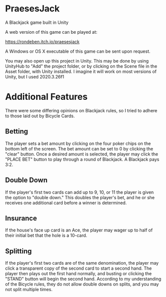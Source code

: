 # PraesesJack
A Blackjack game built in Unity 

A web version of this game can be played at:

https://rondeben.itch.io/praesesjack

A Windows or OS X executable of this game can be sent upon request. 

You may also open up this project in Unity. This may be done by using UnityHub to "Add" the project folder, or by clicking on the Scene file in the Asset folder, with Unity installed. I imagine it will work on most versions of Unity, but I used 2020.3.26f1

# Additional Features
There were some differing opinions on Blackjack rules, so I tried to adhere to those laid out by Bicycle Cards. 

## Betting
The player sets a bet amount by clicking on the four poker chips on the bottom left of the screen. The bet amount can be set to 0 by clicking the "clear" button. Once a desired amount is selected, the player may click the "PLACE BET" button to play through a round of Blackjack. A Blackjack pays 3:2. 

## Double Down
If the player's first two cards can add up to 9, 10, or 11 the player is given the option to "double down." This doubles the player's bet, and he or she receives one additional card before a winner is determined.

## Insurance
If the house's face up card is an Ace, the player may wager up to half of their initial bet that the hole is a 10-card. 

## Splitting
If the player's first two cards are of the same denomination, the player may click a transparent copy of the second card to start a second hand. The player then plays out the first hand normally, and busting or clicking the "STAND" button will begin the second hand. According to my understanding of the Bicycle rules, they do not allow double downs on splits, and you may not split multiple times.

